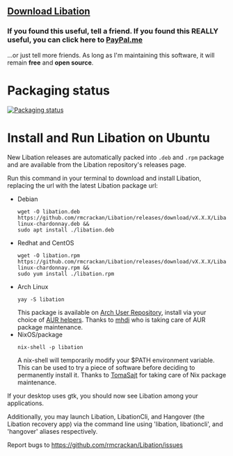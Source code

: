 ## [Download Libation](https://github.com/rmcrackan/Libation/releases/latest)

### If you found this useful, tell a friend. If you found this REALLY useful, you can click here to [PayPal.me](https://paypal.me/mcrackan?locale.x=en_us)
...or just tell more friends. As long as I'm maintaining this software, it will remain **free** and **open source**.


# Packaging status

[![Packaging status](https://repology.org/badge/vertical-allrepos/libation.svg)](https://repology.org/project/libation/versions)


# Install and Run Libation on Ubuntu

New Libation releases are automatically packed into `.deb` and `.rpm` package and are available from the Libation repository's releases page.


Run this command in your terminal to download and install Libation, replacing the url with the latest Libation package url:

- Debian
  ```Console
  wget -O libation.deb https://github.com/rmcrackan/Libation/releases/download/vX.X.X/Libation.X.X.X-linux-chardonnay.deb &&
  sudo apt install ./libation.deb
  ```
- Redhat and CentOS
  ```Console
  wget -O libation.rpm https://github.com/rmcrackan/Libation/releases/download/vX.X.X/Libation.X.X.X-linux-chardonnay.rpm &&
  sudo yum install ./libation.rpm
  ```
- Arch Linux
  ```Console
  yay -S libation
  ```
  This package is available on [Arch User Repository](https://aur.archlinux.org/packages/libation), install via your choice of [AUR helpers](https://wiki.archlinux.org/title/AUR_helpers).
  Thanks to [mhdi](https://aur.archlinux.org/account/mhdi) who is taking care of AUR package maintenance.
- NixOS/package
  ```Console
  nix-shell -p libation
  ```
  A nix-shell will temporarily modify your $PATH environment variable. This can be used to try a piece of software before deciding to permanently install it.
  Thanks to [TomaSajt](https://github.com/tomasajt) for taking care of Nix package maintenance.

If your desktop uses gtk, you should now see Libation among your applications.

Additionally, you may launch Libation, LibationCli, and Hangover (the Libation recovery app) via the command line using 'libation, libationcli', and 'hangover' aliases respectively.

Report bugs to https://github.com/rmcrackan/Libation/issues
